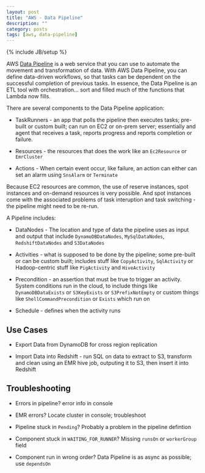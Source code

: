 ```yaml
---
layout: post
title: "AWS - Data Pipeline"
description: ""
category: posts
tags: [aws, data-pipeline]
---
```

{% include JB/setup %}

AWS [Data Pipeline](http://docs.aws.amazon.com/datapipeline/latest/DeveloperGuide/what-is-datapipeline.html) is a web service that you can use to automate the movement and transformation of data. With AWS Data Pipeline, you can define data-driven workflows, so that tasks can be dependent on the successful completion of previous tasks. In essence, the Data Pipeline is an ETL tool with orchestration... sort and filled much of tthe functions that Lambda now fills.

There are several components to the Data Pipeline application: 

* TaskRunners - an app that polls the pipeline then executes tasks; pre-built or custom built; can run on EC2 or on-prem server; essentially and agent that receives a task, reports progress and reports completion or failure.

* Resources - the resources that does the work like an `Ec2Resource` or `EmrCluster`

* Actions - When certain event occur, like failure, an action can either can set an alarm using `SnsAlarm` or `Terminate`

Because EC2 resources are common, the use of reserve instances, spot instances and on-demand resources is very possible. And spot instances come with the associated problems of task interuption and task switching - the pipeline might need to be re-run.

A Pipeline includes:

* DataNodes - The location and type of data the pipeline uses as input and output that include `DynamoDBDataNodes`, `MySqlDataNodes`, `RedshiftDataNodes` and `S3DataNodes`

* Activities - what is supposed to be done by the pipeline; some pre-built or can be custom built; includes stuff like `CopyActivity`, `SqlActivity` or Hadoop-centric stuff like `PigActivity` and `HiveActivity`

* Precondition - an assertion that must be true to trigger an activity. System conditions run in the cloud, to include things like `DynamoDBDataExists` or `S3KeyExists` or `S3PrefixNotEmpty` or custom things like `ShellCommandPrecondition` or `Exists` which run on 

* Schedule - defines when the activity runs


## Use Cases

- Export Data from DynamoDB for cross region replication

- Import Data into Redshift - run SQL on data to extract to S3, transform and clean using an EMR hive job, outputing it to S3, then insert it into Redshift

## Troubleshooting

* Errors in pipeline? error info in console

* EMR errors? Locate cluster in console; troubleshoot

* Pipeline stuck in `Pending`? Probably a problem in the pipeline defintion

* Component stuck in `WAITING_FOR_RUNNER`? Missing `runsOn` or `workerGroup` field

* Component run in wrong order? Data Pipeline is as async as possible; use `dependsOn`
